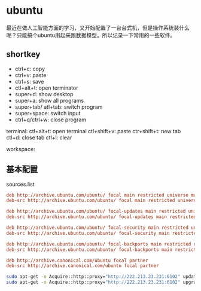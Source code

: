 # ubuntu 

最近在做人工智能方面的学习，又开始配置了一台台式机，但是操作系统装什么呢？只能搞个ubuntu用起来跑数据模型。所以记录一下常用的一些软件。

## shortkey

- ctrl+c: copy
- ctrl+v: paste
- ctrl+s: save
- ctl+alt+t: open terminator
- super+d: show desktop
- super+a: show all programs
- super+tab/ atl+tab: switch program
- super+space: switch input
- ctrl+q/ctrl+w: close program

terminal:
ctl+alt+t: open terminal
ctl+shift+v: paste
ctr+shift+t: new tab
ctl+d: close tab
ctl+l: clear

workspace:

## 基本配置

sources.list

```ini
deb http://archive.ubuntu.com/ubuntu/ focal main restricted universe multiverse
deb-src http://archive.ubuntu.com/ubuntu/ focal main restricted universe multiverse

deb http://archive.ubuntu.com/ubuntu/ focal-updates main restricted universe multiverse
deb-src http://archive.ubuntu.com/ubuntu/ focal-updates main restricted universe multiverse

deb http://archive.ubuntu.com/ubuntu/ focal-security main restricted universe multiverse
deb-src http://archive.ubuntu.com/ubuntu/ focal-security main restricted universe multiverse

deb http://archive.ubuntu.com/ubuntu/ focal-backports main restricted universe multiverse
deb-src http://archive.ubuntu.com/ubuntu/ focal-backports main restricted universe multiverse

deb http://archive.canonical.com/ubuntu focal partner
deb-src http://archive.canonical.com/ubuntu focal partner
```

```bash
sudo apt-get -o Acquire::http::proxy="http://222.213.23.231:6102" update
sudo apt-get -o Acquire::http::proxy="http://222.213.23.231:6102" upgrade
```
